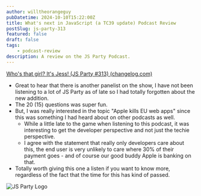 ```yaml
---
author: willtheorangeguy
pubDatetime: 2024-10-10T15:22:00Z
title: What's next in JavaScript (a TC39 update) Podcast Review
postSlug: js-party-313
featured: false
draft: false
tags:
    - podcast-review
description: A review on the JS Party Podcast.
---
```


[Who's that girl? It's Jess! (JS Party #313) (changelog.com)](https://changelog.com/jsparty/313)

- Great to hear that there is another panelist on the show, I have not been listening to a lot of JS Party as of late so I had totally forgotten about the new addition.
- The 20 (15) questions was super fun.
- But, I was really interested in the topic "Apple kills EU web apps" since this was something I had heard about on other podcasts as well.
  - While a little late to the game when listening to this podcast, it was interesting to get the developer perspective and not just the techie perspective.
  - I agree with the statement that really only developers care about this, the end user is very unlikely to care where 30% of their payment goes - and of course our good buddy Apple is banking on that.
- Totally worth giving this one a listen if you want to know more, regardless of the fact that the time for this has kind of passed.

![JS Party Logo](https://is1-ssl.mzstatic.com/image/thumb/Podcasts113/v4/8e/31/88/8e318808-56a6-b897-6f98-71cf214b54a3/mza_7508458937281322007.png/300x300bb.webp)
